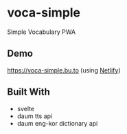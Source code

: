 # voca-simple
Simple Vocabulary PWA

## Demo
https://voca-simple.bu.to (using [Netlify](https://www.netlify.com/))

## Built With
- svelte
- daum tts api
- daum eng-kor dictionary api
